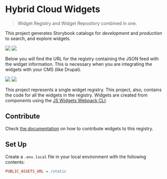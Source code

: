 # Hybrid Cloud Widgets

> Widget Registry and Widget Repository combined in one.

This project generates Storybook catalogs for _development_ and _production_ to search, and explore widgets.

[![](https://img.shields.io/badge/development-catalog-success?style=flat-square&logo=storybook)](https://hybrid-cloud-widgets-development.s3.us.cloud-object-storage.appdomain.cloud/storybook/index.html) [![](https://img.shields.io/badge/production-catalog-success?style=flat-square&logo=storybook)](https://hybrid-cloud-widgets-production.s3.us.cloud-object-storage.appdomain.cloud/storybook/index.html)

Below you will find the URL for the registry containing the JSON feed with the
widget information. This is necessary when you are integrating the widgets with
your CMS (like Drupal).

[![](https://img.shields.io/badge/development-registry-success?style=flat-square&logo=json)](https://hybrid-cloud-widgets-development.s3.us.cloud-object-storage.appdomain.cloud/registry.json) [![](https://img.shields.io/badge/production-registry-success?style=flat-square&logo=json)](https://hybrid-cloud-widgets-production.s3.us.cloud-object-storage.appdomain.cloud/registry.json)

This project represents a single widget registry. This project, also, contains
the code for all the widgets in the registry. Widgets are created from
components using
the [JS Widgets Webpack CLI](https://github.com/js-widgets/webpack-cli#readme).

## Contribute

Check [the documentation](./CONTRIBUTING.md) on how to contribute widgets to
this registry.

## Set Up

Create a `.env.local` file in your local environment with the following
contents:

```ini
PUBLIC_ASSETS_URL = /static
```
